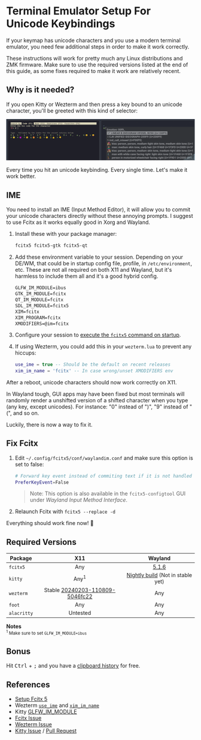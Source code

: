# Terminal Emulator Setup For Unicode Keybindings

If your keymap has unicode characters and you use a modern terminal emulator,
you need few additional steps in order to make it work correctly.

These instructions will work for pretty much any Linux distributions and ZMK
firmware. Make sure to use the required versions listed at the end of this
guide, as some fixes required to make it work are relatively recent.

## Why is it needed?

If you open Kitty or Wezterm and then press a key bound to an unicode character,
you'll be greeted with this kind of selector:

![Unicode selector in Kitty and Wezterm](./images/docs/ime_selector.png)

Every time you hit an unicode keybinding. Every single time. Let's make it work
better.

## IME

You need to install an IME (Input Method Editor), it will allow you to
commit your unicode characters directly without these annoying prompts. I
suggest to use Fcitx as it works equally good in Xorg and Wayland.

1. Install these with your package manager:

   ```txt
   fcitx5 fcitx5-gtk fcitx5-qt
   ```

1. Add these environment variable to your session. Depending on your DE/WM, that
   could be in startup config file, profile, in `/etc/environment`, etc. These
   are not all required on both X11 and Wayland, but it's harmless to include
   them all and it's a good hybrid config.

   ```env
   GLFW_IM_MODULE=ibus
   GTK_IM_MODULE=fcitx
   QT_IM_MODULE=fcitx
   SDL_IM_MODULE=fcitx5
   XIM=fcitx
   XIM_PROGRAM=fcitx
   XMODIFIERS=@im=fcitx
   ```

1. Configure your session to [execute the `fcitx5` command on startup](https://fcitx-im.org/wiki/Setup_Fcitx_5).

1. If using Wezterm, you could add this in your `wezterm.lua` to prevent
   any hiccups:

   ```lua
   use_ime = true -- Should be the default on recent releases
   xim_im_name = 'fcitx' -- In case wrong/unset XMODIFIERS env
   ```

After a reboot, unicode characters should now work correctly on X11.

In Wayland tough, GUI apps may have been fixed but most terminals will randomly 
render a unshifted version of a shifted character when you type (any key, except
unicodes). For instance: "0" instead of ")", "9" instead of "(", and so on.

Luckily, there is now a way to fix it.

## Fix Fcitx

1. Edit `~/.config/fcitx5/conf/waylandim.conf` and make sure this option is set 
   to false:

      ```sh
      # Forward key event instead of commiting text if it is not handled
      PreferKeyEvent=False
      ```

      > Note: This option is also available in the `fcitx5-configtool` GUI under
      > _Wayland Input Method Interface_.

1. Relaunch Fcitx with `fcitx5 --replace -d`

Everything should work fine now! 🚀

## Required Versions

| Package | X11 | Wayland |
|---------|:---:|:---------:|
| `fcitx5` | Any | [5.1.6](https://github.com/fcitx/fcitx5/releases/tag/5.1.6) |
| `kitty` | Any<sup>1</sup> | [Nightly build](https://github.com/kovidgoyal/kitty/releases/tag/nightly) (Not in stable yet)         |
| `wezterm` | Stable [20240203-110809-5046fc22](https://github.com/wez/wezterm/releases/tag/20240203-110809-5046fc22)| Any |
| `foot` | Any | Any |
| `alacritty` | Untested | Any |

**Notes**<br>
<small><sup>1</sup> Make sure to set `GLFW_IM_MODULE=ibus`</small>

## Bonus

Hit <kbd>Ctrl</kbd> + <kbd>;</kbd> and you have a
[clipboard history](https://fcitx-im.org/wiki/Clipboard) for free.

## References

- [Setup Fcitx 5](https://fcitx-im.org/wiki/Setup_Fcitx_5)
- Wezterm [`use_ime`](https://wezfurlong.org/wezterm/config/lua/config/use_ime.html)
  and [`xim_im_name`](https://wezfurlong.org/wezterm/config/lua/config/xim_im_name.html)
- Kitty [GLFW_IM_MODULE](https://sw.kovidgoyal.net/kitty/glossary/#envvar-GLFW_IM_MODULE)
- [Fcitx Issue](https://github.com/fcitx/fcitx5/issues/893)
- [Wezterm Issue](https://github.com/wez/wezterm/issues/4615)
- [Kitty Issue](https://github.com/kovidgoyal/kitty/issues/7258) / [Pull Request](https://github.com/kovidgoyal/kitty/pull/7283)
